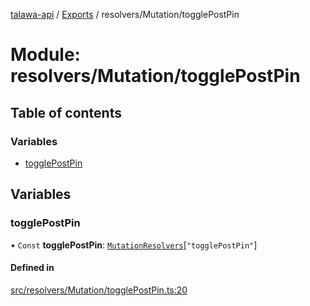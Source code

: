 [talawa-api](../README.md) / [Exports](../modules.md) / resolvers/Mutation/togglePostPin

# Module: resolvers/Mutation/togglePostPin

## Table of contents

### Variables

- [togglePostPin](resolvers_Mutation_togglePostPin.md#togglepostpin)

## Variables

### togglePostPin

• `Const` **togglePostPin**: [`MutationResolvers`](types_generatedGraphQLTypes.md#mutationresolvers)[``"togglePostPin"``]

#### Defined in

[src/resolvers/Mutation/togglePostPin.ts:20](https://github.com/PalisadoesFoundation/talawa-api/blob/e5f7a9d/src/resolvers/Mutation/togglePostPin.ts#L20)
